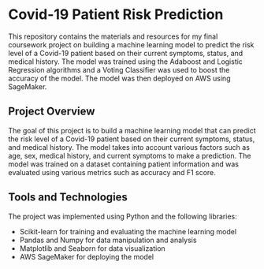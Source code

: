# Covid-19 Patient Risk Prediction

This repository contains the materials and resources for my final coursework project on building a machine learning model to predict the risk level of a Covid-19 patient based on their current symptoms, status, and medical history. The model was trained using the Adaboost and Logistic Regression algorithms and a Voting Classifier was used to boost the accuracy of the model. The model was then deployed on AWS using SageMaker.

## Project Overview

The goal of this project is to build a machine learning model that can predict the risk level of a Covid-19 patient based on their current symptoms, status, and medical history. The model takes into account various factors such as age, sex, medical history, and current symptoms to make a prediction. The model was trained on a dataset containing patient information and was evaluated using various metrics such as accuracy and F1 score.

## Tools and Technologies

The project was implemented using Python and the following libraries:
- Scikit-learn for training and evaluating the machine learning model
- Pandas and Numpy for data manipulation and analysis
- Matplotlib and Seaborn for data visualization
- AWS SageMaker for deploying the model
